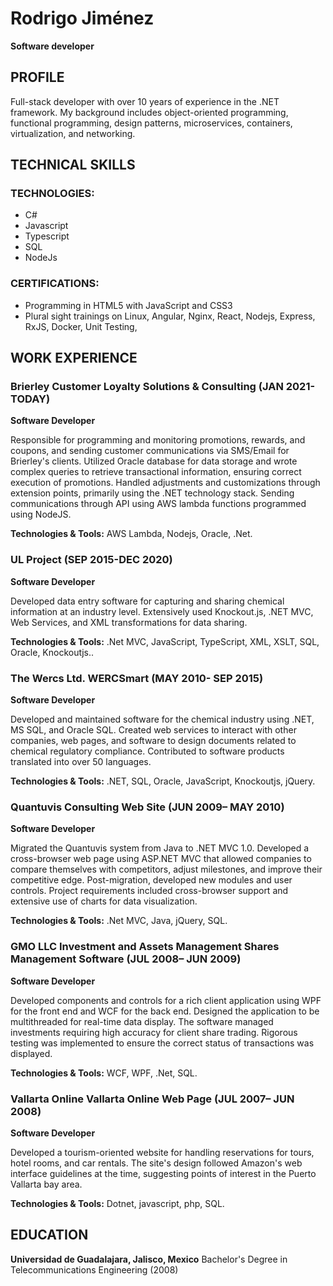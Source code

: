 
# Rodrigo Jiménez
**Software developer**

## PROFILE

Full-stack developer with over 10 years of experience in the .NET framework. My background includes object-oriented programming, functional programming, design patterns, microservices, containers, virtualization, and networking.

## TECHNICAL SKILLS

### TECHNOLOGIES:
* C#
* Javascript
* Typescript
* SQL
* NodeJs

### CERTIFICATIONS:
* Programming in HTML5 with JavaScript and CSS3
* Plural sight trainings on Linux, Angular, Nginx, React, Nodejs, Express, RxJS, Docker, Unit Testing,

## WORK EXPERIENCE

### Brierley Customer Loyalty Solutions & Consulting (JAN 2021-TODAY)
**Software Developer**

Responsible for programming and monitoring promotions, rewards, and coupons, and sending customer communications via SMS/Email for Brierley's clients. Utilized Oracle database for data storage and wrote complex queries to retrieve transactional information, ensuring correct execution of promotions. Handled adjustments and customizations through extension points, primarily using the .NET technology stack. Sending communications through API using AWS lambda functions programmed using NodeJS.

**Technologies & Tools:** AWS Lambda, Nodejs, Oracle, .Net.

### UL Project (SEP 2015-DEC 2020)
**Software Developer**

Developed data entry software for capturing and sharing chemical information at an industry level. Extensively used Knockout.js, .NET MVC, Web Services, and XML transformations for data sharing.

**Technologies & Tools:** .Net MVC, JavaScript, TypeScript, XML, XSLT, SQL, Oracle, Knockoutjs..

### The Wercs Ltd. WERCSmart (MAY 2010- SEP 2015)
**Software Developer**

Developed and maintained software for the chemical industry using .NET, MS SQL, and Oracle SQL. Created web services to interact with other companies, web pages, and software to design documents related to chemical regulatory compliance. Contributed to software products translated into over 50 languages.

**Technologies & Tools:** .NET, SQL, Oracle, JavaScript, Knockoutjs, jQuery.

### Quantuvis Consulting Web Site (JUN 2009– MAY 2010)
**Software Developer**

Migrated the Quantuvis system from Java to .NET MVC 1.0. Developed a cross-browser web page using ASP.NET MVC that allowed companies to compare themselves with competitors, adjust milestones, and improve their competitive edge. Post-migration, developed new modules and user controls. Project requirements included cross-browser support and extensive use of charts for data visualization.

**Technologies & Tools:** .Net MVC, Java, jQuery, SQL.

### GMO LLC Investment and Assets Management Shares Management Software (JUL 2008– JUN 2009)
**Software Developer**

Developed components and controls for a rich client application using WPF for the front end and WCF for the back end. Designed the application to be multithreaded for real-time data display. The software managed investments requiring high accuracy for client share trading. Rigorous testing was implemented to ensure the correct status of transactions was displayed.

**Technologies & Tools:** WCF, WPF, .Net, SQL.

### Vallarta Online Vallarta Online Web Page (JUL 2007– JUN 2008)
**Software Developer**

Developed a tourism-oriented website for handling reservations for tours, hotel rooms, and car rentals. The site's design followed Amazon's web interface guidelines at the time, suggesting points of interest in the Puerto Vallarta bay area.

**Technologies & Tools:** Dotnet, javascript, php, SQL.

## EDUCATION

**Universidad de Guadalajara, Jalisco, Mexico** Bachelor's Degree in Telecommunications Engineering (2008)
